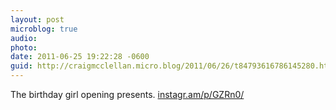 ```yaml
---
layout: post
microblog: true
audio: 
photo: 
date: 2011-06-25 19:22:28 -0600
guid: http://craigmcclellan.micro.blog/2011/06/26/t84793616786145280.html
---
```

The birthday girl opening presents.  [instagr.am/p/GZRn0/](http://instagr.am/p/GZRn0/)
